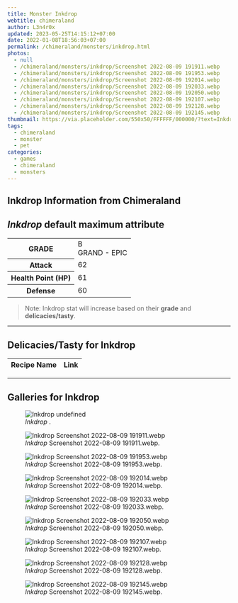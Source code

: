 ```yaml
---
title: Monster Inkdrop
webtitle: chimeraland
author: L3n4r0x
updated: 2023-05-25T14:15:12+07:00
date: 2022-01-08T18:56:03+07:00
permalink: /chimeraland/monsters/inkdrop.html
photos:
  - null
  - /chimeraland/monsters/inkdrop/Screenshot 2022-08-09 191911.webp
  - /chimeraland/monsters/inkdrop/Screenshot 2022-08-09 191953.webp
  - /chimeraland/monsters/inkdrop/Screenshot 2022-08-09 192014.webp
  - /chimeraland/monsters/inkdrop/Screenshot 2022-08-09 192033.webp
  - /chimeraland/monsters/inkdrop/Screenshot 2022-08-09 192050.webp
  - /chimeraland/monsters/inkdrop/Screenshot 2022-08-09 192107.webp
  - /chimeraland/monsters/inkdrop/Screenshot 2022-08-09 192128.webp
  - /chimeraland/monsters/inkdrop/Screenshot 2022-08-09 192145.webp
thumbnail: https://via.placeholder.com/550x50/FFFFFF/000000/?text=Inkdrop
tags:
  - chimeraland
  - monster
  - pet
categories:
  - games
  - chimeraland
  - monsters
---
```


<link
  rel="stylesheet"
  href="https://rawcdn.githack.com/dimaslanjaka/Web-Manajemen/870a349/css/bootstrap-5-3-0-alpha3-wrapper.css"
/>
<section id="bootstrap-wrapper">
  <div data-bs-theme="dark">
    <h2>Inkdrop Information from Chimeraland</h2>
    <h2 id="attribute"><i>Inkdrop</i> default maximum attribute</h2>
    <div class="row">
      <div class="col mb-2">
        <div class="card">
          <div class="card-body">
            <table>
              <tr>
                <th>GRADE</th>
                <td>B <br /><span class="text-purple">GRAND - EPIC</span></td>
              </tr>
              <tr>
                <th>Attack</th>
                <td>62</td>
              </tr>
              <tr>
                <th>Health Point (HP)</th>
                <td>61</td>
              </tr>
              <tr>
                <th>Defense</th>
                <td>60</td>
              </tr>
            </table>
          </div>
        </div>
      </div>
    </div>
    <blockquote class="bd-callout bd-callout-warning">
      Note: Inkdrop stat will increase based on their <b>grade</b> and
      <b>delicacies/tasty</b>.
    </blockquote>
    <hr />
    <h2 id="delicacies">Delicacies/Tasty for Inkdrop</h2>
    <div class="card">
      <div class="card-body">
        <div class="table-responsive">
          <table class="table table-striped">
            <thead>
              <tr>
                <th>Recipe Name</th>
                <th>Link</th>
              </tr>
            </thead>
            <tbody></tbody>
          </table>
        </div>
      </div>
    </div>
    <hr />
    <div id="gallery">
      <h2>Galleries for Inkdrop</h2>
      <div class="row">
        <div class="col-lg-6 col-12">
          <figure>
            <img
              src="https://www.webmanajemen.com/undefined"
              alt="Inkdrop undefined"
            />
            <figcaption style="word-wrap: break-word">
              <i>Inkdrop</i> .
            </figcaption>
          </figure>
        </div>
        <div class="col-lg-6 col-12">
          <figure>
            <img
              src="https://www.webmanajemen.com/chimeraland/monsters/inkdrop/Screenshot%202022-08-09%20191911.webp"
              alt="Inkdrop Screenshot 2022-08-09 191911.webp"
            />
            <figcaption style="word-wrap: break-word">
              <i>Inkdrop</i> Screenshot 2022-08-09 191911.webp.
            </figcaption>
          </figure>
        </div>
        <div class="col-lg-6 col-12">
          <figure>
            <img
              src="https://www.webmanajemen.com/chimeraland/monsters/inkdrop/Screenshot%202022-08-09%20191953.webp"
              alt="Inkdrop Screenshot 2022-08-09 191953.webp"
            />
            <figcaption style="word-wrap: break-word">
              <i>Inkdrop</i> Screenshot 2022-08-09 191953.webp.
            </figcaption>
          </figure>
        </div>
        <div class="col-lg-6 col-12">
          <figure>
            <img
              src="https://www.webmanajemen.com/chimeraland/monsters/inkdrop/Screenshot%202022-08-09%20192014.webp"
              alt="Inkdrop Screenshot 2022-08-09 192014.webp"
            />
            <figcaption style="word-wrap: break-word">
              <i>Inkdrop</i> Screenshot 2022-08-09 192014.webp.
            </figcaption>
          </figure>
        </div>
        <div class="col-lg-6 col-12">
          <figure>
            <img
              src="https://www.webmanajemen.com/chimeraland/monsters/inkdrop/Screenshot%202022-08-09%20192033.webp"
              alt="Inkdrop Screenshot 2022-08-09 192033.webp"
            />
            <figcaption style="word-wrap: break-word">
              <i>Inkdrop</i> Screenshot 2022-08-09 192033.webp.
            </figcaption>
          </figure>
        </div>
        <div class="col-lg-6 col-12">
          <figure>
            <img
              src="https://www.webmanajemen.com/chimeraland/monsters/inkdrop/Screenshot%202022-08-09%20192050.webp"
              alt="Inkdrop Screenshot 2022-08-09 192050.webp"
            />
            <figcaption style="word-wrap: break-word">
              <i>Inkdrop</i> Screenshot 2022-08-09 192050.webp.
            </figcaption>
          </figure>
        </div>
        <div class="col-lg-6 col-12">
          <figure>
            <img
              src="https://www.webmanajemen.com/chimeraland/monsters/inkdrop/Screenshot%202022-08-09%20192107.webp"
              alt="Inkdrop Screenshot 2022-08-09 192107.webp"
            />
            <figcaption style="word-wrap: break-word">
              <i>Inkdrop</i> Screenshot 2022-08-09 192107.webp.
            </figcaption>
          </figure>
        </div>
        <div class="col-lg-6 col-12">
          <figure>
            <img
              src="https://www.webmanajemen.com/chimeraland/monsters/inkdrop/Screenshot%202022-08-09%20192128.webp"
              alt="Inkdrop Screenshot 2022-08-09 192128.webp"
            />
            <figcaption style="word-wrap: break-word">
              <i>Inkdrop</i> Screenshot 2022-08-09 192128.webp.
            </figcaption>
          </figure>
        </div>
        <div class="col-lg-6 col-12">
          <figure>
            <img
              src="https://www.webmanajemen.com/chimeraland/monsters/inkdrop/Screenshot%202022-08-09%20192145.webp"
              alt="Inkdrop Screenshot 2022-08-09 192145.webp"
            />
            <figcaption style="word-wrap: break-word">
              <i>Inkdrop</i> Screenshot 2022-08-09 192145.webp.
            </figcaption>
          </figure>
        </div>
      </div>
    </div>
  </div>
</section>